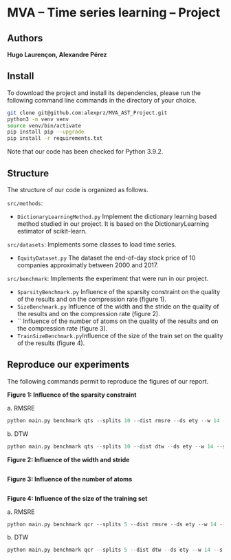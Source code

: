 # MVA – Time series learning – Project
## Authors
**Hugo Laurençon, Alexandre Pérez**


## Install
To download the project and install its dependencies, please run the following command line commands in the directory of your choice.
```sh
git clone git@github.com:alexprz/MVA_AST_Project.git
python3 -m venv venv
source venv/bin/activate
pip install pip --upgrade
pip install -r requirements.txt
```
Note that our code has been checked for Python 3.9.2.

## Structure
The structure of our code is organized as follows.

`src/methods`:
* `DictionaryLearningMethod.py` Implement the dictionary learning based method studied in our project. It is based on the DictionaryLearning estimator of scikit-learn.

`src/datasets`: Implements some classes to load time series.
* `EquityDataset.py` The dataset the end-of-day stock price of 10 companies approximatly between 2000 and 2017.

`src/benchmark`: Implements the experiment that were run in our project.
* `SparsityBenchmark.py` Influence of the sparsity constraint on the quality of the results and on the compression rate (figure 1).
* `SizeBenchmark.py` Influence of the width and the stride on the quality of the results and on the compression rate (figure 2).
* `` Influence of the number of atoms on the quality of the results and on the compression rate (figure 3).
* `TrainSizeBenchmark.py`Influence of the size of the train set on the quality of the results (figure 4).


## Reproduce our experiments
The following commands permit to reproduce the figures of our report.

**Figure 1: Influence of the sparsity constraint**

a. RMSRE
```python
python main.py benchmark qts --splits 10 --dist rmsre --ds ety --w 14 --s 14 --iter 100
```
b. DTW
```python
python main.py benchmark qts --splits 10 --dist dtw --ds ety --w 14 --s 14 --iter 100
```


**Figure 2: Influence of the width and stride**
```python

```


**Figure 3: Influence of the number of atoms**
```python

```


**Figure 4: Influence of the size of the training set**

a. RMSRE
```python
python main.py benchmark qcr --splits 5 --dist rmsre --ds ety --w 14 --s 14 --iter 100
```

b. DTW
```python
python main.py benchmark qcr --splits 5 --dist dtw --ds ety --w 14 --s 14 --iter 100
```

